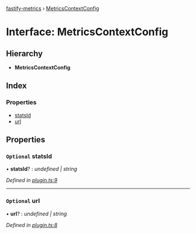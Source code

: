 [fastify-metrics](../README.md) › [MetricsContextConfig](metricscontextconfig.md)

# Interface: MetricsContextConfig

## Hierarchy

* **MetricsContextConfig**

## Index

### Properties

* [statsId](metricscontextconfig.md#optional-statsid)
* [url](metricscontextconfig.md#optional-url)

## Properties

### `Optional` statsId

• **statsId**? : *undefined | string*

*Defined in [plugin.ts:9](https://github.com/SkeLLLa/fastify-metrics/blob/9c64a0e/src/plugin.ts#L9)*

___

### `Optional` url

• **url**? : *undefined | string*

*Defined in [plugin.ts:8](https://github.com/SkeLLLa/fastify-metrics/blob/9c64a0e/src/plugin.ts#L8)*
